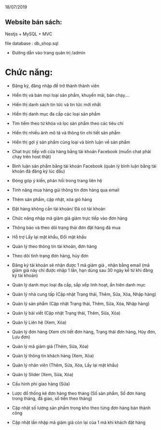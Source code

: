 18/07/2019
 ## Website bán sách:

Nestjs + MySQL + MVC

  file database : db_shop.sql

- Đường dẫn vào trang quản trị /admin

# Chức năng:

- Đăng ký, đăng nhập để trở thành thành viên
- Hiển thị và bán mọi loại sản phẩm, khuyến mãi, bán chạy….
- Hiển thị danh sách tin tức và tin tức mới nhất
- Hiển thị danh mục đa cấp các loại sản phẩm
- Tìm tiếm theo từ khóa và lọc sản phẩm theo các tiêu chí
- Hiển thị nhiều ảnh mô tả và thông tin chi tiết sản phẩm
- Hiển thị gợi ý sản phẩm cùng loại và bình luận về sản phẩm
- Chat trực tiếp với cửa hàng bằng tài khoản Facebook (muốn chat phải chạy trên host thật)
- Bình luận sản phẩm bằng tài khoản Facebook (quản lý bình luận bằng tài khoản đã đăng ký lúc đầu)
- Đóng góp ý kiến, phản hồi trong trang liên hệ
- Tính năng mua hàng gủi thông tin đơn hàng qua email
- Thêm sản phẩm, cập nhật, xóa giỏ hàng
- Đặt hàng không cần tài khoản/ Đã có tài khoản
- Chức năng nhập mã giảm giá giảm trực tiếp vào đơn hàng
- Thông báo và theo dõi trạng thái đơn đặt hàng đã mua
- Hỗ trợ Lấy lại mật khẩu, Đổi mật khẩu
- Quản lý theo thông tin tài khoản, đơn hàng
- Theo dõi tình trạng đơn hàng, hủy đơn
- Đăng ký tài khoản sẽ nhận được 1 mã giảm giá , nhận bằng email (mã giảm giá này chỉ được nhập 1 lần, hạn dùng sau 30 ngày kể từ khi đăng ký tài khoản)

- Quản lý danh mục loại đa cấp, sắp xếp linh hoạt, ẩn hiên danh mục
- Quản lý nhà cung tấp (Cập nhật Trạng thái, Thêm, Sửa, Xóa, Nhập hàng)
- Quản lý sản phẩm (Cập nhật Trạng thái, Thêm, Sửa, Xóa, Nhập hàng)
- Quản lý bài viết (Cập nhật Trạng thái, Thêm, Sửa, Xóa)
- Quản lý Liên hệ (Xem, Xóa)
- Quản lý đơn hàng (Xem chi tiết đơn hàng, Trạng thái đơn hàng, Hủy đơn, Lưu đơn)
- Quản lý mã giảm giá (Thêm, Sửa, Xóa)
- Quản lý thông tin khách hàng (Xem, Xóa)
- Quản lý nhân viên (Thêm, Sửa, Xóa, Lấy lại mật khẩu)
- Quản lý Slider (Xem, Sửa, Xóa)
- Cấu hình phí giao hàng (Sửa)
- Lược đồ thống kê đơn hàng theo tháng (Số sản phẩm, Số đơn hàng trong tháng, đã giao, số tiền theo tháng)
- Cập nhật số lượng sản phẩm trong kho theo từng đơn hàng bán thành công
- Cập nhật lần nhập mã giảm giá còn lại của 1 mã khi khách đặt hàng
